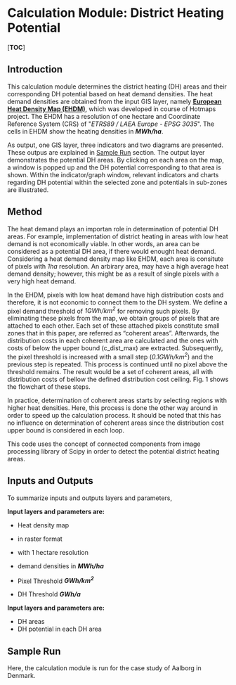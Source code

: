 # Calculation Module: District Heating Potential #

[__TOC__]

## Introduction
This calculation module determines the district heating (DH) areas and their corresponding DH potential based on heat demand densities. The heat demand densities are obtained from the input GIS layer, namely [__European Heat Density Map (EHDM)__](https://gitlab.com/hotmaps/heat/heat_tot_curr_density), which was developed in course of  Hotmaps project. The EHDM has a resolution of one hectare and Coordinate Reference System (CRS) of "_*ETRS89 / LAEA Europe - EPSG 3035*_". The cells in EHDM show the heating densities in _**MWh/ha**_.

As output, one GIS layer, three indicators and two diagrams are presented. These outpus are explained in [Sample Run](https://github.com/HotMaps/hotmaps_wiki/wiki/CM_DH_potentials#Sample-Run) section. The output layer demonstrates the potential DH areas. By clicking on each area on the map, a window is popped up and the DH potential corresponding to that area is shown. Within the indicator/graph window, relevant indicators and charts regarding DH potential within the selected zone and potentials in sub-zones are illustrated.


## Method
The heat demand plays an importan role in determination of potential DH areas. For example, implementation of district heating in areas with low heat demand is not economically viable. In other words, an area can be considered as a potential DH area, if there would enought heat demand. Considering a heat demand density map like EHDM, each area is consitute of pixels with _*1ha*_ resolution. An arbirary area, may have a high average heat demand density; however, this might be as a result of single pixels with a very high heat demand.



In the EHDM, pixels with low heat demand have high distribution costs and therefore, it is not economic to connect them to the DH system. We define a pixel demand threshold of _*1GWh/km<sup>2*_ for removing such pixels. By eliminating these pixels from the map, we obtain groups of pixels that are attached to each other. Each set of these attached pixels constitute small zones that in this paper, are referred as “coherent areas”. Afterwards, the distribution costs in each coherent area are calculated and the ones with costs of below the upper bound (c\_dist\_max) are extracted. Subsequently, the pixel threshold is increased with a small step (_*0.1GWh/km<sup>2*_) and the previous step is repeated. This process is continued until no pixel above the threshold remains. The result would be a set of coherent areas, all with distribution costs of bellow the defined distribution cost ceiling. Fig. 1 shows the flowchart of these steps.

In practice, determination of coherent areas starts by selecting regions with higher heat densities. Here, this process is done the other way around in order to speed up the calculation process. It should be noted that this has no influence on determination of coherent areas since the distribution cost upper bound is considered in each loop.

This code uses the concept of connected components from image processing library of Scipy in order to detect the potential district heating areas.


## Inputs and Outputs

To summarize inputs and outputs layers and parameters, 

__Input layers and parameters are:__

- Heat density map
 - in raster format
 - with 1 hectare resolution
 - demand densities in _**MWh/ha**_

- Pixel Threshold _**GWh/km<sup>2**_

- DH Threshold _**GWh/a**_


__Input layers and parameters are:__


- DH areas
- DH potential in each DH area


## Sample Run

Here, the calculation module is run for the case study of Aalborg in Denmark.